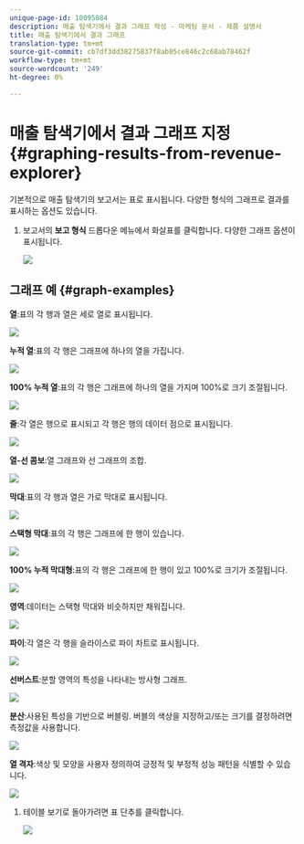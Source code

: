 ```yaml
---
unique-page-id: 10095084
description: 매출 탐색기에서 결과 그래프 작성 - 마케팅 문서 - 제품 설명서
title: 매출 탐색기에서 결과 그래프
translation-type: tm+mt
source-git-commit: cb7df3dd38275837f8ab05ce846c2c68ab78462f
workflow-type: tm+mt
source-wordcount: '249'
ht-degree: 0%

---
```



# 매출 탐색기에서 결과 그래프 지정 {#graphing-results-from-revenue-explorer}

기본적으로 매출 탐색기의 보고서는 표로 표시됩니다. 다양한 형식의 그래프로 결과를 표시하는 옵션도 있습니다.

1. 보고서의 **보고 형식** 드롭다운 메뉴에서 화살표를 클릭합니다. 다양한 그래프 옵션이 표시됩니다.

   ![](assets/one-1.png)

## 그래프 예 {#graph-examples}

**열**:표의 각 행과 열은 세로 열로 표시됩니다.

![](assets/column.png)

**누적 열**:표의 각 행은 그래프에 하나의 열을 가집니다.

![](assets/stacked-column.png)

**100% 누적 열**:표의 각 행은 그래프에 하나의 열을 가지며 100%로 크기 조절됩니다.

![](assets/100-stacked-column.png)

**줄**:각 열은 행으로 표시되고 각 행은 행의 데이터 점으로 표시됩니다.

![](assets/line.png)

**열-선 콤보**:열 그래프와 선 그래프의 조합.

![](assets/column-line-combo.png)

**막대**:표의 각 행과 열은 가로 막대로 표시됩니다.

![](assets/bar.png)

**스택형 막대**:표의 각 행은 그래프에 한 행이 있습니다.

![](assets/stacked-bar.png)

**100% 누적 막대형**:표의 각 행은 그래프에 한 행이 있고 100%로 크기가 조절됩니다.

![](assets/100-stacked-bar.png)

**영역**:데이터는 스택형 막대와 비슷하지만 채워집니다.

![](assets/area.png)

**파이**:각 열은 각 행을 슬라이스로 파이 차트로 표시됩니다.

![](assets/pie.png)

**선버스트**:분할 영역의 특성을 나타내는 방사형 그래프.

![](assets/sunburst.png)

**분산**:사용된 특성을 기반으로 버블링. 버블의 색상을 지정하고/또는 크기를 결정하려면 측정값을 사용합니다.

![](assets/scatter.png)

**열 격자**:색상 및 모양을 사용자 정의하여 긍정적 및 부정적 성능 패턴을 식별할 수 있습니다.

![](assets/heat-grid.png)

1. 테이블 보기로 돌아가려면 표 단추를 클릭합니다.

   ![](assets/two-1.png)
